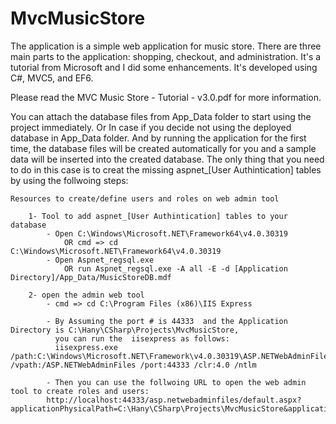 # MvcMusicStore
The application is a simple web application for music store. There are three main parts to the application: shopping, checkout, 
and administration. 
It's a tutorial from Microsoft and I did some enhancements. 
It's developed using C#, MVC5, and EF6.

Please read the MVC Music Store - Tutorial - v3.0.pdf for more information.

You can attach the database files from App_Data folder to start using the project immediately.
Or In case if you decide not using the deployed database in App_Data folder. 
And by running the application for the first time, the database files will be created automatically for you 
and a sample data will be inserted into the created database. 
The only thing that you need to do in this case is to creat the missing aspnet_[User Authintication] tables by using the follwoing steps: 

	Resources to create/define users and roles on web admin tool 

		1- Tool to add aspnet_[User Authintication] tables to your database
			- Open C:\Windows\Microsoft.NET\Framework64\v4.0.30319 
				OR cmd => cd C:\Windows\Microsoft.NET\Framework64\v4.0.30319
			- Open Aspnet_regsql.exe
				OR run Aspnet_regsql.exe -A all -E -d [Application Directory]/App_Data/MusicStoreDB.mdf

		2- open the admin web tool
			- cmd => cd C:\Program Files (x86)\IIS Express

			- By Assuming the port # is 44333  and the Application Directory is C:\Hany\CSharp\Projects\MvcMusicStore,
			  you can run the  iisexpress as follows:
			  iisexpress.exe /path:C:\Windows\Microsoft.NET\Framework\v4.0.30319\ASP.NETWebAdminFiles /vpath:/ASP.NETWebAdminFiles /port:44333 /clr:4.0 /ntlm

			- Then you can use the follwoing URL to open the web admin tool to create roles and users: 
			http://localhost:44333/asp.netwebadminfiles/default.aspx?applicationPhysicalPath=C:\Hany\CSharp\Projects\MvcMusicStore&applicationUrl=/
			 